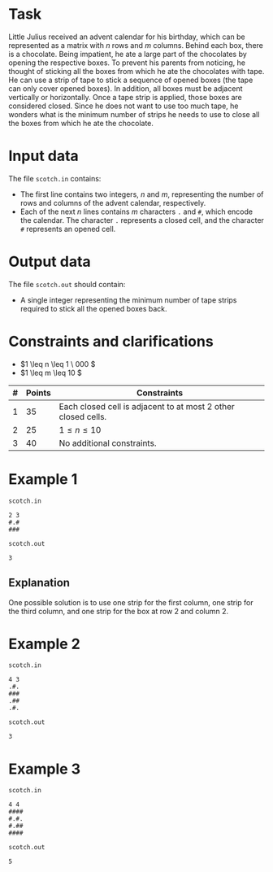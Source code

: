 # Task

Little Julius received an advent calendar for his birthday, which can be represented as a matrix with $n$ rows and $m$ columns. Behind each box, there is a chocolate. Being impatient, he ate a large part of the chocolates by opening the respective boxes.
To prevent his parents from noticing, he thought of sticking all the boxes from which he ate the chocolates with tape. He can use a strip of tape to stick a sequence of opened boxes (the tape can only cover opened boxes). In addition, all boxes must be adjacent vertically or horizontally. Once a tape strip is applied, those boxes are considered closed.
Since he does not want to use too much tape, he wonders what is the minimum number of strips he needs to use to close all the boxes from which he ate the chocolate.

# Input data

The file `scotch.in` contains:

- The first line contains two integers, $n$ and $m$, representing the number of rows and columns of the advent calendar, respectively.
- Each of the next $n$ lines contains $m$ characters `.` and `#`, which encode the calendar. The character `.` represents a closed cell, and the character `#` represents an opened cell.

# Output data

The file `scotch.out` should contain:

- A single integer representing the minimum number of tape strips required to stick all the opened boxes back.

# Constraints and clarifications

* $1 \leq n \leq 1 \ 000 $
* $1 \leq m \leq 10 $

| **#**       | **Points**  | **Constraints** 
| ----------- | ----------- | ----------
| 1      | 35       |  Each closed cell is adjacent to at most 2 other closed cells.
| 2      | 25        |  $1 \leq n \leq 10$
| 3      | 40       |  No additional constraints.

# Example 1

`scotch.in`
```
2 3
#.#
###
```

`scotch.out`
```
3
```

## Explanation

One possible solution is to use one strip for the first column, one strip for the third column, and one strip for the box at row $2$ and column $2$.

# Example 2

`scotch.in`
```
4 3 
.#.
###
.##
.#.
```

`scotch.out`
```
3
```

# Example 3

`scotch.in`
```
4 4 
####
#.#.
#.##
####
```

`scotch.out`
```
5
```
